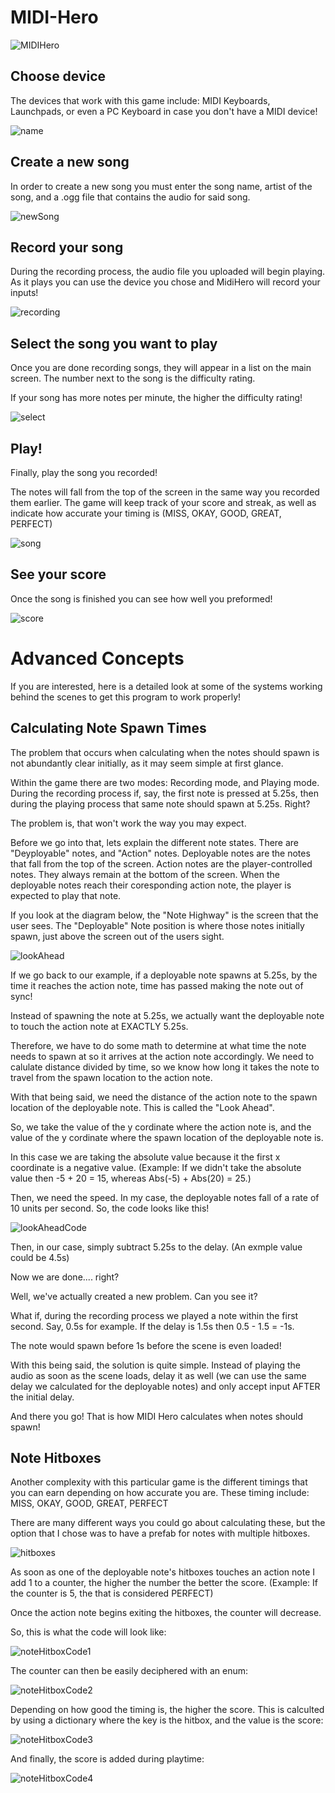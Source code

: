 # MIDI-Hero

![MIDIHero](https://user-images.githubusercontent.com/77464600/164816073-9adf05b7-214d-4a19-9cb9-aa7b7ad41a0f.PNG)

## Choose device
The devices that work with this game include: MIDI Keyboards, Launchpads, or even a PC Keyboard in case you don't have a MIDI device!

![name](https://user-images.githubusercontent.com/77464600/225025399-22f9dc55-ce35-4326-882c-15721540d865.PNG)

## Create a new song
In order to create a new song you must enter the song name, artist of the song, and a .ogg file that contains the audio for said song.

![newSong](https://user-images.githubusercontent.com/77464600/164816119-23cde3b8-1981-4e0b-985c-a44f2187c4eb.PNG)

## Record your song
During the recording process, the audio file you uploaded will begin playing.
As it plays you can use the device you chose and MidiHero will record your inputs!

![recording](https://user-images.githubusercontent.com/77464600/225025556-0df85e80-3a1e-4930-897e-3ae0bb4ea2e1.PNG)

## Select the song you want to play
Once you are done recording songs, they will appear in a list on the main screen.
The number next to the song is the difficulty rating.

If your song has more notes per minute, the higher the difficulty rating!

![select](https://user-images.githubusercontent.com/77464600/225025586-be43b181-ee80-4077-9608-7f600592eeee.PNG)

## Play!
Finally, play the song you recorded!

The notes will fall from the top of the screen in the same way you recorded them earlier.
The game will keep track of your score and streak, as well as indicate how accurate your timing is (MISS, OKAY, GOOD, GREAT, PERFECT)

![song](https://user-images.githubusercontent.com/77464600/164816429-958b5059-a0ab-4fa6-a65f-82c6100f2d3e.PNG)

## See your score
Once the song is finished you can see how well you preformed!

![score](https://user-images.githubusercontent.com/77464600/225025608-464c85a7-196b-4743-a937-1779ccebf55e.PNG)

# Advanced Concepts
If you are interested, here is a detailed look at some of the systems working behind the scenes to get this program to work properly!

## Calculating Note Spawn Times
The problem that occurs when calculating when the notes should spawn is not abundantly clear initially, as it may seem simple at first glance.

Within the game there are two modes: Recording mode, and Playing mode.
During the recording process if, say, the first note is pressed at 5.25s, then during the playing process that same note should spawn at 5.25s. Right?

The problem is, that won't work the way you may expect.

Before we go into that, lets explain the different note states.
There are "Deyployable" notes, and "Action" notes.
Deployable notes are the notes that fall from the top of the screen.
Action notes are the player-controlled notes. They always remain at the bottom of the screen.
When the deployable notes reach their coresponding action note, the player is expected to play that note.

If you look at the diagram below, the "Note Highway" is the screen that the user sees.
The "Deployable" Note position is where those notes initially spawn, just above the screen out of the users sight.

![lookAhead](https://user-images.githubusercontent.com/77464600/225050583-fce21390-a8cb-44b2-975a-2ced76d0261c.PNG)

If we go back to our example, if a deployable note spawns at 5.25s, by the time it reaches the action note, time has passed making the note out of sync!

Instead of spawning the note at 5.25s, we actually want the deployable note to touch the action note at EXACTLY 5.25s.

Therefore, we have to do some math to determine at what time the note needs to spawn at so it arrives at the action note accordingly. 
We need to calulate distance divided by time, so we know how long it takes the note to travel from the spawn location to the action note.

With that being said, we need the distance of the action note to the spawn location of the deployable note. This is called the "Look Ahead".

So, we take the value of the y cordinate where the action note is, 
and the value of the y cordinate where the spawn location of the deployable note is.

In this case we are taking the absolute value because it the first x coordinate is a negative value.
(Example: If we didn't take the absolute value then -5 + 20 = 15, whereas Abs(-5) + Abs(20) = 25.)

Then, we need the speed. In my case, the deployable notes fall of a rate of 10 units per second.
So, the code looks like this!

![lookAheadCode](https://user-images.githubusercontent.com/77464600/225050979-d23e9f5f-3392-4142-b07e-cf486cdf5333.PNG)

Then, in our case, simply subtract 5.25s to the delay. (An exmple value could be 4.5s)

Now we are done.... right?

Well, we've actually created a new problem. Can you see it?

What if, during the recording process we played a note within the first second. Say, 0.5s for example.
If the delay is 1.5s then 0.5 - 1.5 = -1s.

The note would spawn before 1s before the scene is even loaded!

With this being said, the solution is quite simple.
Instead of playing the audio as soon as the scene loads, delay it as well (we can use the same delay we calculated for the deployable notes)
and only accept input AFTER the initial delay.

And there you go! That is how MIDI Hero calculates when notes should spawn!

## Note Hitboxes
Another complexity with this particular game is the different timings that you can earn depending on how accurate you are.
These timing include: MISS, OKAY, GOOD, GREAT, PERFECT

There are many different ways you could go about calculating these, but the option that I chose was to have a prefab for notes with multiple hitboxes.

![hitboxes](https://user-images.githubusercontent.com/77464600/225058317-87db2008-ab94-49f4-93e3-78085530fd55.PNG)

As soon as one of the deployable note's hitboxes touches an action note I add 1 to a counter, the higher the number the better the score.
(Example: If the counter is 5, the that is considered PERFECT)

Once the action note begins exiting the hitboxes, the counter will decrease.

So, this is what the code will look like:

![noteHitboxCode1](https://user-images.githubusercontent.com/77464600/225061798-53460215-20d8-464e-a381-3865f5713cb5.PNG)

The counter can then be easily deciphered with an enum:

![noteHitboxCode2](https://user-images.githubusercontent.com/77464600/225062522-f92a4466-aef9-4a0c-9862-98191e35fc48.PNG)

Depending on how good the timing is, the higher the score. This is calculted by using a dictionary where the key is the hitbox, and the value is the score:

![noteHitboxCode3](https://user-images.githubusercontent.com/77464600/225063926-478a3ca8-23b4-46b2-972c-fe165353d1d9.PNG)

And finally, the score is added during playtime:

![noteHitboxCode4](https://user-images.githubusercontent.com/77464600/225064574-a152fce6-6d11-40c1-916b-8d209da8ffac.PNG)

